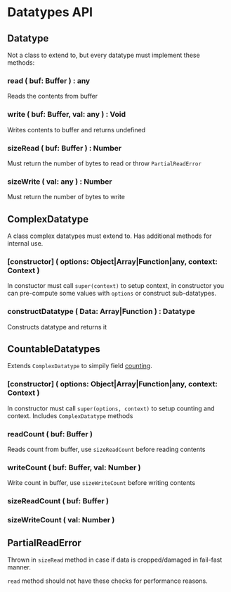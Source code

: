 # Datatypes API


## Datatype
Not a class to extend to, but every datatype must implement these methods:
### read ( buf: **Buffer** ) : **any**
Reads the contents from buffer
### write ( buf: **Buffer**, val: **any** ) : **Void**
Writes contents to buffer and returns undefined
### sizeRead ( buf: **Buffer** ) : **Number**
Must return the number of bytes to read or throw `PartialReadError`
### sizeWrite ( val: **any** ) : **Number**
Must return the number of bytes to write

## ComplexDatatype
A class complex datatypes must extend to.
Has additional methods for internal use.
### [constructor] ( options: **Object|Array|Function|any**, context: **Context** )
In constuctor must call `super(context)` to setup context, in constructor you can pre-compute some values with `options` or construct sub-datatypes.
### constructDatatype ( Data: **Array|Function** ) : **Datatype**
Constructs datatype and returns it

## CountableDatatypes
Extends `ComplexDatatype` to simpily field [counting](https://github.com/ProtoDef-io/ProtoDef/blob/master/doc/datatypes.md#counting).
### [constructor] ( options: **Object|Array|Function|any**, context: **Context** )
In constructor must call `super(options, context)` to setup counting and context. Includes `ComplexDatatype` methods
### readCount ( buf: Buffer )
Reads count from buffer, use `sizeReadCount` before reading contents
### writeCount ( buf: Buffer, val: Number )
Write count in buffer, use `sizeWriteCount` before writing contents
### sizeReadCount ( buf: Buffer )
### sizeWriteCount ( val: Number )

## PartialReadError
Thrown in `sizeRead` method in case if data is cropped/damaged in fail-fast manner.

`read` method should not have these checks for performance reasons.
